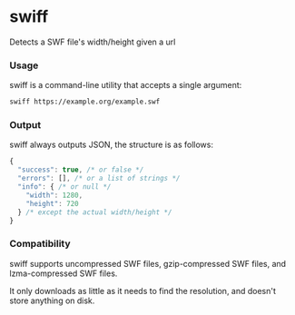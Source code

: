 
# swiff

Detects a SWF file's width/height given a url

### Usage

swiff is a command-line utility that accepts a single argument:

```bash
swiff https://example.org/example.swf
```

### Output

swiff always outputs JSON, the structure is as follows:


```javascript
{
  "success": true, /* or false */
  "errors": [], /* or a list of strings */
  "info": { /* or null */
    "width": 1280,
    "height": 720
  } /* except the actual width/height */
}
```

### Compatibility

swiff supports uncompressed SWF files, gzip-compressed SWF files, and lzma-compressed SWF files.

It only downloads as little as it needs to find the resolution, and doesn't store anything on disk.


